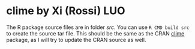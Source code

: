 # clime  by Xi (Rossi) LUO #

The R package source files are in folder *src*. You can use `R CMD build src` to create the source tar file. This should be the same as the CRAN [clime](http://cran.r-project.org/web/packages/clime/index.html)  package, as I will try to update the CRAN source as well. 
